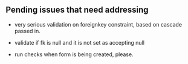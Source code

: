 ## Pending issues that need addressing 
- very serious validation on foreignkey constraint, based on cascade passed in.

- validate if fk is null and it is not set as accepting null

- run checks when form is being created, please.